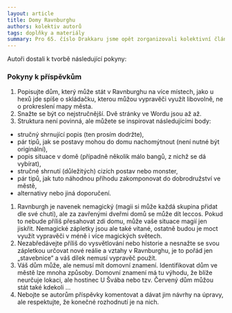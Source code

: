 ```yaml
---
layout: article
title: Domy Ravnburghu
authors: kolektiv autorů
tags: doplňky a materiály
summary: Pro 65. číslo Drakkaru jsme opět zorganizovali kolektivní článek, v němž tentokrát představujeme soubor domů, které se nacházejí v Ravnburghu. Tyto domy můžete přidat prakticky libovolně či náhodně do probíhající kampaně. Hráčské postavy je mohou navštívit a zažít v nich nějaké krátké dobrodružství nebo příhodu.
---
```


Autoři dostali k tvorbě následující pokyny:

### Pokyny k příspěvkům

1. Popisujte dům, který může stát v Ravnburghu na více místech, jako u hexů jde spíše o skládačku, kterou můžou vypravěči využít libovolně, ne o prokreslení mapy města.
1. Snažte se být co nejstručnější. Dvě stránky ve Wordu jsou až až.
1. Struktura není povinná, ale můžete se inspirovat následujícími body:

- stručný shrnující popis (ten prosím dodržte),
- pár tipů, jak se postavy mohou do domu nachomýtnout (není nutné být originální),
- popis situace v domě (případně několik málo bangů, z nichž se dá vybírat),
- stručné shrnutí (důležitých) cizích postav nebo monster,
- pár tipů, jak tuto náhodnou příhodu zakomponovat do dobrodružství ve městě,
- alternativy nebo jiná doporučení.

1. Ravnburgh je navenek nemagický (magii si může každá skupina přidat dle své chuti), ale za zavřenými dveřmi domů se může dít leccos. Pokud to nebude příliš přesahovat zdi domu, může vaše situace magií jen jiskřit. Nemagické zápletky jsou ale také vítané, ostatně budou je moct využít vypravěči v méně i více magických světech.
1. Nezabředávejte příliš do vysvětlování nebo historie a nesnažte se svou zápletkou určovat nové reálie a vztahy v Ravnburghu, je to pořád jen „stavebnice“ a váš dílek nemusí vypravěč použít.
1. Váš dům může, ale nemusí mít domovní znamení. Identifikovat dům ve městě lze mnoha způsoby. Domovní znamení má tu výhodu, že blíže neurčuje lokaci, ale hostinec U Švába nebo tzv. Červený dům můžou stát také kdekoli …
1. Nebojte se autorům příspěvky komentovat a dávat jim návrhy na úpravy, ale respektujte, že konečné rozhodnutí je na nich.
